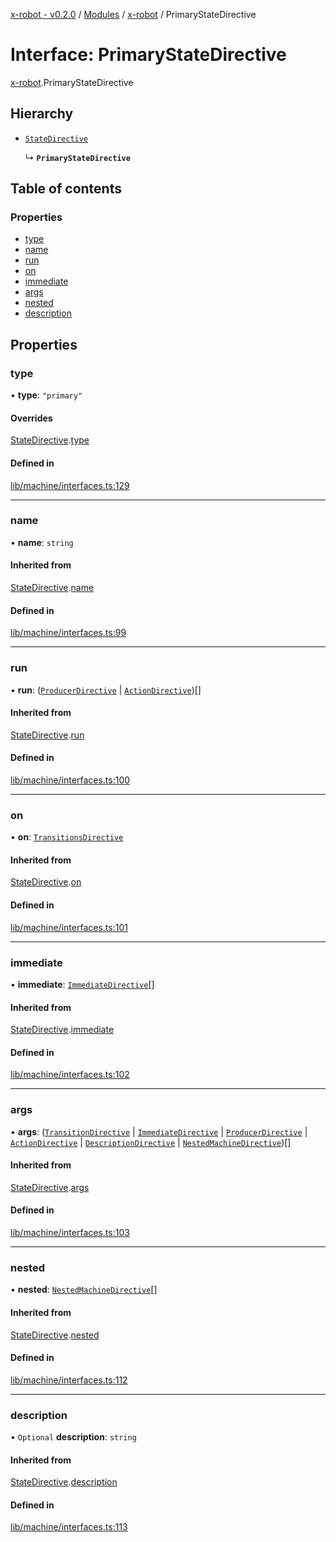 [x-robot - v0.2.0](../README.md) / [Modules](../modules.md) / [x-robot](../modules/x_robot.md) / PrimaryStateDirective

# Interface: PrimaryStateDirective

[x-robot](../modules/x_robot.md).PrimaryStateDirective

## Hierarchy

- [`StateDirective`](x_robot.StateDirective.md)

  ↳ **`PrimaryStateDirective`**

## Table of contents

### Properties

- [type](x_robot.PrimaryStateDirective.md#type)
- [name](x_robot.PrimaryStateDirective.md#name)
- [run](x_robot.PrimaryStateDirective.md#run)
- [on](x_robot.PrimaryStateDirective.md#on)
- [immediate](x_robot.PrimaryStateDirective.md#immediate)
- [args](x_robot.PrimaryStateDirective.md#args)
- [nested](x_robot.PrimaryStateDirective.md#nested)
- [description](x_robot.PrimaryStateDirective.md#description)

## Properties

### type

• **type**: ``"primary"``

#### Overrides

[StateDirective](x_robot.StateDirective.md).[type](x_robot.StateDirective.md#type)

#### Defined in

[lib/machine/interfaces.ts:129](https://github.com/Masquerade-Circus/x-robot/blob/0346b56/lib/machine/interfaces.ts#L129)

___

### name

• **name**: `string`

#### Inherited from

[StateDirective](x_robot.StateDirective.md).[name](x_robot.StateDirective.md#name)

#### Defined in

[lib/machine/interfaces.ts:99](https://github.com/Masquerade-Circus/x-robot/blob/0346b56/lib/machine/interfaces.ts#L99)

___

### run

• **run**: ([`ProducerDirective`](x_robot.ProducerDirective.md) \| [`ActionDirective`](x_robot.ActionDirective.md))[]

#### Inherited from

[StateDirective](x_robot.StateDirective.md).[run](x_robot.StateDirective.md#run)

#### Defined in

[lib/machine/interfaces.ts:100](https://github.com/Masquerade-Circus/x-robot/blob/0346b56/lib/machine/interfaces.ts#L100)

___

### on

• **on**: [`TransitionsDirective`](x_robot.TransitionsDirective.md)

#### Inherited from

[StateDirective](x_robot.StateDirective.md).[on](x_robot.StateDirective.md#on)

#### Defined in

[lib/machine/interfaces.ts:101](https://github.com/Masquerade-Circus/x-robot/blob/0346b56/lib/machine/interfaces.ts#L101)

___

### immediate

• **immediate**: [`ImmediateDirective`](x_robot.ImmediateDirective.md)[]

#### Inherited from

[StateDirective](x_robot.StateDirective.md).[immediate](x_robot.StateDirective.md#immediate)

#### Defined in

[lib/machine/interfaces.ts:102](https://github.com/Masquerade-Circus/x-robot/blob/0346b56/lib/machine/interfaces.ts#L102)

___

### args

• **args**: ([`TransitionDirective`](x_robot.TransitionDirective.md) \| [`ImmediateDirective`](x_robot.ImmediateDirective.md) \| [`ProducerDirective`](x_robot.ProducerDirective.md) \| [`ActionDirective`](x_robot.ActionDirective.md) \| [`DescriptionDirective`](x_robot.DescriptionDirective.md) \| [`NestedMachineDirective`](x_robot.NestedMachineDirective.md))[]

#### Inherited from

[StateDirective](x_robot.StateDirective.md).[args](x_robot.StateDirective.md#args)

#### Defined in

[lib/machine/interfaces.ts:103](https://github.com/Masquerade-Circus/x-robot/blob/0346b56/lib/machine/interfaces.ts#L103)

___

### nested

• **nested**: [`NestedMachineDirective`](x_robot.NestedMachineDirective.md)[]

#### Inherited from

[StateDirective](x_robot.StateDirective.md).[nested](x_robot.StateDirective.md#nested)

#### Defined in

[lib/machine/interfaces.ts:112](https://github.com/Masquerade-Circus/x-robot/blob/0346b56/lib/machine/interfaces.ts#L112)

___

### description

• `Optional` **description**: `string`

#### Inherited from

[StateDirective](x_robot.StateDirective.md).[description](x_robot.StateDirective.md#description)

#### Defined in

[lib/machine/interfaces.ts:113](https://github.com/Masquerade-Circus/x-robot/blob/0346b56/lib/machine/interfaces.ts#L113)
